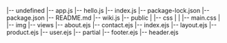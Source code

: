 |-- undefined
    |-- app.js
    |-- hello.js
    |-- index.js
    |-- package-lock.json
    |-- package.json
    |-- README.md
    |-- wiki.js
    |-- public
    |   |-- css
    |   |   |-- main.css
    |   |-- img
    |-- views
        |-- about.ejs
        |-- contact.ejs
        |-- index.ejs
        |-- layout.ejs
        |-- product.ejs
        |-- user.ejs
        |-- partial
            |-- footer.ejs
            |-- header.ejs
